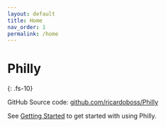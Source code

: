 ```yaml
---
layout: default
title: Home
nav_order: 1
permalink: /home
---
```


# Philly
{: .fs-10}

GitHub Source code: [github.com/ricardoboss/Philly](https://github.com/ricardoboss/Philly)

See [Getting Started](/) to get started with using Philly.
